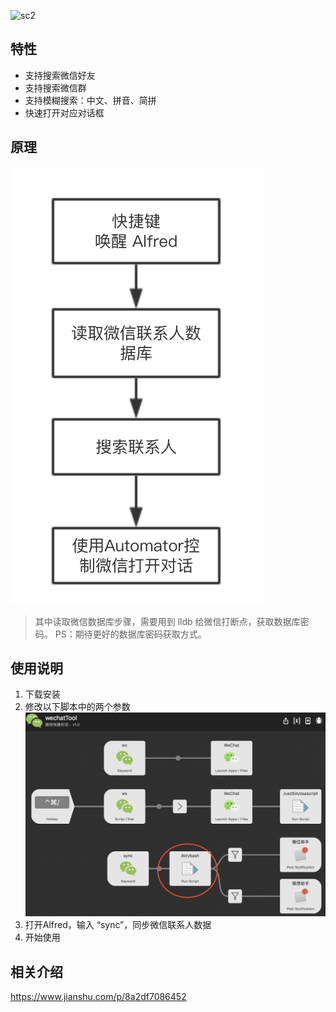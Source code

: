 ![sc2](screenshots/screenshots1.gif)

## 特性
- 支持搜索微信好友
- 支持搜索微信群
- 支持模糊搜索：中文、拼音、简拼
- 快速打开对应对话框

## 原理
![sc3](screenshots/WX20180819-104858.png)

> 其中读取微信数据库步骤，需要用到 lldb 给微信打断点，获取数据库密码。
> PS：期待更好的数据库密码获取方式。

## 使用说明
1. 下载安装
2. 修改以下脚本中的两个参数
![tu](screenshots/WX20180819-104347.png)
3. 打开Alfred，输入 “sync”，同步微信联系人数据
4. 开始使用

## 相关介绍
https://www.jianshu.com/p/8a2df7086452
